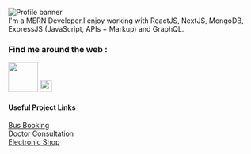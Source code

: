 <a><img src="https://i.postimg.cc/SK0Gxmfk/Github-Profile-Img.jpg" alt="Profile banner"></a>
<br>
I'm a MERN Developer.I enjoy working with ReactJS, NextJS, MongoDB, ExpressJS (JavaScript, APIs + Markup) and GraphQL.

### Find me around the web :
<a href="https://sujitdev.in"><img src="https://sujitdev.in/android-chrome-192x192.png" width="60"></a> <a href="https://instagram.com/_sujitdev"><img src="https://cdn.cdnlogo.com/logos/i/92/instagram.svg" width="24"></a>

#### Useful Project Links
<a target="_blank" href= "https://bus-booking-template.sujitdev.in">Bus Booking<a> <br>
<a target="_blank" href= "https://link.sujitkhandagale.in/j9ddU">Doctor Consultation<a> <br>
<a target="_blank" href= "https://electronic-shop.sujitdev.in">Electronic Shop<a> <br>
    
    

